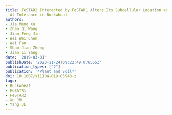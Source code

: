 ```yaml
---
title: FeSTAR2 Interacted by FeSTAR1 Alters Its Subcellular Location and Regulates
  Al Tolerance in Buckwheat
authors:
- Jia Meng Xu
- Zhan Qi Wang
- Jian Feng Jin
- Wei Wei Chen
- Wei Fan
- Shao Jian Zheng
- Jian Li Yang
date: '2019-03-01'
publishDate: '2023-11-24T09:22:49.076565Z'
publication_types: ["2"]
publication: '*Plant and Soil*'
doi: 10.1007/s11104-019-03943-z
tags:
- Buckwheat
- FeSATR1
- FeSTAR2
- Xu JM
- Yang JL
---
```

